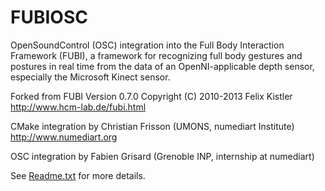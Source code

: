 FUBIOSC
=======

OpenSoundControl (OSC) integration into the Full Body Interaction Framework (FUBI), a framework for recognizing full body gestures and postures in real time from the data of an OpenNI-applicable depth sensor, especially the Microsoft Kinect sensor.

Forked from FUBI Version 0.7.0 
Copyright (C) 2010-2013 Felix Kistler
http://www.hcm-lab.de/fubi.html

CMake integration by Christian Frisson (UMONS, numediart Institute)
http://www.numediart.org

OSC integration by Fabien Grisard (Grenoble INP, internship at numediart)

See [Readme.txt](Readme.txt) for more details.
